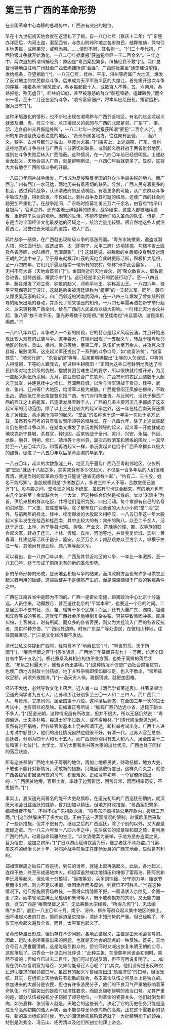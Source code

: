 # 第三节  广西的革命形势

在全国革命中心南移的总趋势中，广西占有突出的地位。

早在十九世纪初天地会就在这里扎下了根。自一八〇七年（嘉庆十二年）“广东惩办洋匪后，内河土盗，潜至西省，与依山附岭种地之各省游民，结夥抢劫，兼勾引本地愚民，或拜弟兄，或拜添弟。……情形不同，其名则一。"[^]二十年代初，广西阶级斗争就开始激化。一八二〇年据奏报“获盗犯会匪一千二百余名”。三年之中，两次追加所谓缉捕经费：原因是“粤西案犯繁多，缉捕经费不敷”[^]。两广总督也特地由驻地广州赶至广西去缉捕所谓“会匪”，广西巡抚甚至“通饬建设望楼，发给规条，守望相助”[^]。一八三〇年，桂林、平乐、浔州等府属广大地区，爆发了反对地主的农民群众斗争。后来成为天平军首义区的大煌江，首先揭开这次斗争的序幕。接着各地“闻风效尤，各乡每起数十人，或数百人不等。五、六两月，各处报枪，殆无虚日”。桂林府知府，甚至被激怒的群众“裂冠毁轿，逞肆殴辱。”而全州一带，至十二月还在坚持斗争，“唆令富家佃户，将本年应给田租，掯留囤积，据为已有”[^]。

这种矛盾激化的情形，也不断地出现在湘粤黔与广西邻近地区。有名的赵金龙起义就波及湘、粤、桂三个省，兰正樽起义的武冈与广西的北部紧邻。广东“广、肇、韶、连各府州交界僻隘处所”，一八二七年一次就报获所谓“匪犯”二百余人[^]。贵州的东南也是统治者注意的地区，“贵州所属各地方，往往聚有匪徒，……而兴义、黎平、古州与都匀之独山、荔波为尤甚。”[^]事实上，上述湖南、广东、贵州这些地区的斗争往往与广西有十分密切的联系，或则起义后转战于两省毗邻地区，或则在斗争失败后转入广西隐蔽。这种情况，在一八四〇年前已经很明显。上述赵金龙起义，天地会进入广西，就是鲜明例证。一八四〇年后就更多了。显然，这将大大有助手广西阶级斗争的开展。

一八四〇年鸦片战争爆发，广州成为反侵略反卖国的群众斗争最尖锐的地方。而广西与广州有西江一水可达，两地历来有着密切的联系。显然，广西人民有着更多的机会，透过鸦片战争，认识清政府的反动嘴脸。有着更多的可能，从广东群众斗争中吸取力量，得到启发。不仅如此，鸦片战争及其可耻的结局，还使广西的社会问题更加严重化了。在战争期间，广东临时招募壮勇三万六千余名，由官府“给予口食银两”，官勇之外，还有各地士绅招募的练勇。战争结束，这些人都被陆续遣散，重新陷于失业的境地。困苦的生活，不能不使他们加入革命的队伍。但是，广东是当时全国经济文化最发达的区域之一，统治力量比较强。很自然地这些人就沿着西江，沿誉过去天地会的道路，进入广西。

鸦片战争一结束，在广西就出现阶级斗争的高涨局面。“粤东水陆撤勇，逸盗或潜入梧、浔江面行劫，或迭出南、太（即南宁、太平二府）边境掳掠，勾结本省土匪及各省游匪，水陆横行，势渐鸱张”。[^] 这就是说，被裁撤的乡勇都投身到反对清王朝的洪流中来了。至于原来就根深叶茂的天地会此时更形活跃，积极扩大组织，至一八四四年，它们几乎遍及桂南一带所有的农村。郁林“州中此会最多，……几无村不有大哥（天地会首领）”[^]。金田附近的天地会众，则“聚众数百人，借名跑会进香，挺持凶器，耀武圩中”[^]。这已经是半公开的武装行动了。至一八四五年，藤县爆发了邓立奇、钟敏的起义，邓称平地王，钟称高山王。一八四六年，桂平李观保等起于浔江，这就是后来被清廷诬称为“艇匪”的一支起义军。同年，藤县又爆发吴英康的起义。和广西邻近的湘南武冈州，在一八四三年爆发了曾如烓所领导的阻米出境的暴动，并杀死了前来镇压的知州。一八四七年雷再浩在新宁举行起义，后来转移至广西全州，给与广西的人民革命以极大影响。一时桂北天地会众并起，张八等“数千攻平乐，董光寿等数千攻阳朔。”甚至桂南也“州县震动，游民乘机煽惑。”[^]

一八四八年以后，斗争进入一个新的阶段，它的特点是起义风起云涌，并且开始出现比较大规模的武装斗争。这年春天，在横州出现了一支起义军，转战于桂粤毗邻地区的钦州、灵山、横州、贵县等地，至第二年，队伍扩大至万余人，并攻克永淳县城，屡败清军。这支起义军还提出了一系列的斗争口号，如“劫富济贫”、“借富救贫”、“顺天行道”、“杀官留民”等等，后来更明确提出“上等的人欠我钱，中等的人得觉眠，下等的人跟我去，好过租牛耕瘦田！”正因为这些口号鲜明地表达了农民阶级对地主阶级的仇根，摆脱贫困苦难生活的要求，所以很快就传播开来，为另一些起义队伍所采用。九月，陈亚贵联合广东钦州、广西宾州的农民武装数千人起义于武宣，并连克桂中之修仁、荔浦两县城，以后与清军转战于贵县、桂平、武宣、象州、迁州等广大地区，给清军以极大威胁。广西提督闵正凤躲在柳州，不敢出战，清廷急忙命云南提督东授广西，专门对付陈亚贵。与此同时，活跃于横贯广西的西江之上的艇军，已逐渐发展至数千人，广西的几条主要河流几乎都成了这支起义军的活动范围。除了以上三支比较大的起义军之外，这一年在桂西南天保还爆发了黄维业、黄添弟所领导的起义。“堂匪”的名称也于这一年第一次见于清方记载，虽然有名可考的只有张仪赞所领导的恒胜堂。在一八四九年，除了上述武装起义仍在继续斗争以外，在湖南又爆发了李沅发所领导的起义，起义军一开始就成功地攻克新宁县城，杀县官，释狱囚。后来转战于全州、灵川、兴安、永福、怀远、龙胜、融县、明朔、修仁、靖州等十余州县，屡次击败清军和团练的围攻；一真坚持至一八五〇年六月。和雷再浩起义一样，李沅发起义也给予广西革命群众以极大的鼓舞，促进了一八五〇年以后革命高潮的早到来。

一八五〇年，起义的次数急遽上升，地区几乎遍及广西乃至粤毗邻地区。仅仅所谓“堂匪”就达十八起之多，其实究竟有多少次起义，不仅是一百多年后的人们很难弄清，就是当时的反革命方面也只能说“通省无虑数十起”，“约有二、三十股，姓名不能尽知”。各股规模则是“少者数百人，多者三四千人不等，合数堂便己逾万”[^]。股与股之间，堂与堂之间互不统属，虽然有时也联合起来，有的地方也有由几个堂甚至十余堂联合为一个大堂，但这种结合仍然是松散的。堂以“米饭主”为首，供给来投的群众吃饭，并将他们组织为股，四出活动。每个堂都有自己的名号如洪顺堂、广义堂、友胜堂等等。除了散布在广西全省的大大小小的“堂”“股”之外，与前两年的桂北、桂中、桂南爆发的大股起义相呼应，一八五〇年这一年大股起义多半发生在桂西和桂西南，其中比较大的有：宾州的陶八，众至二千余人，活跃于迁江、上林、邕宁等县;张晚、黄晚、严业文、陈晚等的僮、苗、汉等族的联合起义军，转战于迁江、上林、忻城、宾州、河池等地，并曾克复忻城、宾州；黄春满、杜建达等活跃于邕宁、隆安，众至万余人；颜品瑶亦众至方余人，纵横于左江一帮。其他尚有张亚珍、颜八等等起义军。

可以看出，自一八四〇年以来，广西及其邻近地区的斗争，一年比一年激烈。至一八五〇年，终于形成了前所未有的新的革命形势。

新的革命形势的形成，是天地会积极斗争的结果。而清政府方面也有许多可供农民起义者利用的破绽。这些破绽并不是偶然产生的，而是深深植根于广西的客观条件之中。

广西在江南各省中是颇为不同的。广西一是僻处南疆，距离政治中心北京十分遥远，人员往来，动需数月，甚至送往北京的“平常本章”，也要近一个月的时间。二是居民中不仅有壮、汉、苗、瑶等十多个民族；而且，还有大量广东、湖南、福建和江西等省的客民。这就使广西社会矛盾特别复杂尖锐，容易导致集团冲突。民族纠纷，土客械斗，时有所闻。而众多的各省客民，则又为大批流入广西的各省反抗者，提供种种方便，“广西地处边隅，时有广东湖广等处游民，在彼租山种地，往往窝藏匪徒。”[^]三是文化经济很不发达。

清代公私文件提到广西时，经常离不了“地瘠民贫”[^]，“粤省穷荒，天下所闻”[^]，“瘠苦悭啬之区”[^]等类语言。广西地丁年征额只有九十一万两，位居全国各省中第十五名[^]。棉花蚕桑及其相应的纺织业方面，也处于同样的落后状态，“布帛之利遍天下，惟吾乡所出甚稀。”[^]这种情况不仅使广西社会财富贫穷，也使广西地方财政十分拮据。地丁关料杂税即使如额征足，也入不敷出，“常年征收足额，尚须外拨接济。”[^]一遇天灾人祸，税额锐减，就更加困难。

经济不发达，必然导致文化上落后。近人肖一山《清代学者著述表》，共著录顺治至道光间学者九五七人，江苏和浙江分别多至三〇一人和二三四人，而广西只二人，与贵州、甘肃同列，居全国第十八位。这种落后状态，在全国三年一次的进士考试中，也有同样的反映。正如雍正帝所说：“朕观广西乃边远小省，通籍于朝本不多人。”[^]至道光朝，这种情况虽有所改变，但并不很大，所以王拯仍然说：“粤西偏远，士夫多朴略，每进士岁不过数人，或不得翰林。”[^]清代顺治至道光间，虽然有时开捐纳，但各级官僚基本上仍由所谓正途，即科举考试出身。广西士人进士考试中额甚少，他们的出仕情况自然也就很不好。有清一代，江苏人官至总督、巡抚者，分别为四十人和七十五人，而广西则分别只有五人和八人，居全国第十二位和第十七位[^]。大学土、军机大臣和尚书等大臣的出仕状况，广西也处于同样的落后状态。

所有这些都使广西地主处于孱弱的地位，再加上地瘠民贫，财政拮据，地方大吏，不敢也不能针对新情况，采敢新的措施，只能因循敷衍度日。这样久而久之，就使广西各级官吏因循苟安的习气，积重难返。正如咸丰初年，一个官僚所指出的：“广西民贫地瘠，官斯土者，率诿于边荒僻远，困苦异常，因而相率苟安，不思振作。”[^]

事实上，嘉庆道光间著名的能干大吏赵慎畛，在道光初年的广西巡抚任期内，就深感天地会日益活跃的威胁，曾力图加以镇压。但地方财政拮据，“粵西案犯繁多，缉捕经费不敷”，不得不向广东捐款求援，“将粤东洋商捐输公用存款内，拨银二万两。”[^]这当然解决不了多大向题。正由于这一客观情况的限制，赵慎畛虽然采取了一些新措施，但并不很有力。继赵之后的广西巡抚，除了个别的以外，又大都是庸碌之辈。而一八三六年至一八四六年之中，先后联任的梁章钜和周之琦，更利用广西的特点，过着自命风雅的生活，“以文酒徵蒸为豪举，于地方惩办盗案之员，目为俗吏，或加之摈斥。”[^]“日以游山赋诗饮酒为乐，继之者犹不肯办盗。”[^]梁、周这样的统治长达十年，对鸦片战争前后正在蓬勃发展的广西天地会，显然是有利的。

郑祖琛继周之后任广西巡抚，到任的当年，就碰上雷再浩起义。此后，各地起义，连绵不绝，终至形成遍地烽火。郑祖琛虽然成功地镇压和堵御了雷再浩、陈阿贵和李沅发等起义，但处境十分狼狈，“昼夜筹划，兵多则饷绌，分守则力单。始欲节费而少出师，则力不足以相御，继因添兵而多糜饷，则费已不可胜言。”[^]在这种情况下，他只好施展官场故伎，一面将实情隐匿不报，一面请求入京陛见，企图一走了之。而本省地主绅土龙启瑞和朱琦等人，既不敢奏揭郑的失职，又无能力自救，徒叹广西是“瘠苦悭啬之区”，无法筹集大宗经费，“所得几何”[^]，无法编练“乡兵”。直到一八五〇年十月，南宁、浔州、柳州等群众起义集中地区的绅土，因不堪起义者的打击，愤而远道至京控诉，清廷才知形势的严重。但已经晚了，不仅天地会起义遍及全省，而且，太平军也起义了。

革命形势虽已形成，但仍存在不少问题。各地武装起义，主要是由天地会领导的。因此，运动本身所暴露出来的问题，也就是天地会的弱点的一种反映。首先，天地会号召人民推翻清朝，这是能吸引群众的，但它同时又喊出恢复朱明王朝的口号，这就落后了。洪秀全一针见血地批评说：“此种主张，在康熙年间该会初创时，果然不错的；但如今已过去二百年，我们可以仍说反清，但不可再说复明了。……如现在仍以恢复明室为号召，又如何能号召人心呢？”[^]其次，他们没有提出反映农民迫切要求的纲领或口号。虽然有的起义军曾经提出过“劫富济贫”的口号，但很笼统。其三，在组织上天地会只有松散的联合，各支革命队伍之间基本上是独立的。参加进来的大部分是农民，但也有许多游民分子，他们的不良习气严重地影响着革命队伍。他们最突出的是临时经济性要求，而缺乏旗帜鲜明的政治口号。尤其严重的是，部分队伍被投机分子窃据了领导地位，一到革命的紧要关头，他们就倒戈相向，如张嘉祥、张钊等人就是。天地会的这些弱点，决定了它的历史任务只能是造成革命高潮初期的浩大声势，而不能领导革命走向新的高潮。正在这个需要新的领导、新的革命组织的时候，历史的潮流给农民阶级造就了一大批精明能干的领袖，特别是洪秀全、冯云山、杨秀清以及他们所创立的拜上帝会。